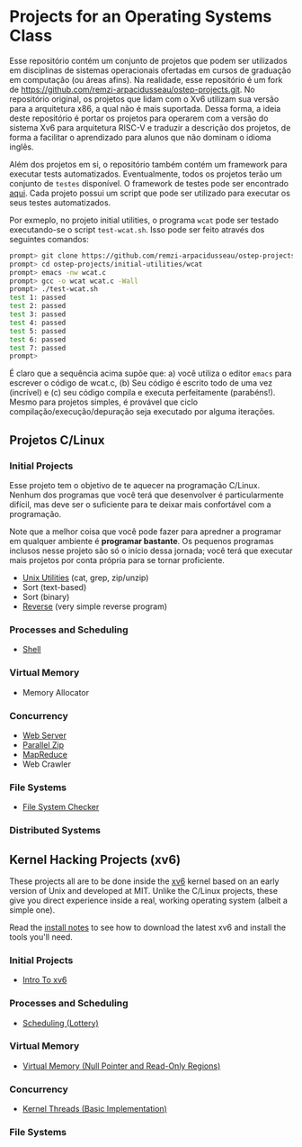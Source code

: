 
# Projects for an Operating Systems Class

Esse repositório contém um conjunto de projetos que podem ser utilizados em disciplinas de sistemas operacionais ofertadas em cursos de graduação em computação (ou áreas afins). Na realidade, esse repositório é um fork de https://github.com/remzi-arpacidusseau/ostep-projects.git. No repositório original, os projetos que lidam com o Xv6 utilizam sua versão para a arquitetura x86, a qual não é mais suportada. Dessa forma, a ideia deste repositório é portar os projetos para operarem com a versão do sistema Xv6 para arquitetura RISC-V e traduzir a descrição dos projetos, de forma a facilitar o aprendizado para alunos que não dominam o idioma inglês.

Além dos projetos em si, o repositório também contém um framework para executar tests automatizados. Eventualmente, todos os projetos terão um conjunto de `testes` disponível. O framework de testes pode ser encontrado [aqui](https://github.com/igorcompuff/ostep-projects/tree/master/tester). Cada projeto possui um script que pode ser utilizado para executar os seus testes automatizados.

Por exmeplo, no projeto initial utilities, o programa `wcat` pode ser testado executando-se o script `test-wcat.sh`. Isso pode ser feito através dos seguintes comandos:
```sh
prompt> git clone https://github.com/remzi-arpacidusseau/ostep-projects
prompt> cd ostep-projects/initial-utilities/wcat
prompt> emacs -nw wcat.c
prompt> gcc -o wcat wcat.c -Wall 
prompt> ./test-wcat.sh
test 1: passed
test 2: passed
test 3: passed
test 4: passed
test 5: passed
test 6: passed
test 7: passed
prompt> 
```
É claro que a sequência acima supõe que: a) você utiliza o editor `emacs` para escrever o código de wcat.c, (b) Seu código é escrito todo de uma vez (incrível) e (c) seu código compila e executa perfeitamente (parabéns!). Mesmo para projetos simples, é provável que ciclo compilação/execução/depuração seja executado por alguma iterações.

## Projetos C/Linux

### Initial Projects

Esse projeto tem o objetivo de te aquecer na programação C/Linux. Nenhum dos programas que você terá que desenvolver é particularmente difícil, mas deve ser o suficiente para te deixar mais confortável com a programação. 

Note que a melhor coisa que você pode fazer para apredner a programar em qualquer ambiente é **programar bastante**. Os pequenos programas inclusos nesse projeto são só o início dessa jornada; você terá que executar mais projetos por conta própria para se tornar proficiente.

* [Unix Utilities](initial-utilities) (cat, grep, zip/unzip)
* Sort (text-based)
* Sort (binary)
* [Reverse](initial-reverse) (very simple reverse program)

### Processes and Scheduling

* [Shell](processes-shell)

### Virtual Memory

* Memory Allocator

### Concurrency

* [Web Server](concurrency-webserver)
* [Parallel Zip](concurrency-pzip)
* [MapReduce](concurrency-mapreduce)
* Web Crawler

### File Systems

* [File System Checker](filesystems-checker)

### Distributed Systems


## Kernel Hacking Projects (xv6)

These projects all are to be done inside the
[xv6](https://pdos.csail.mit.edu/6.828/2017/xv6.html) kernel based on an early
version of Unix and developed at MIT. Unlike the C/Linux projects, these give
you direct experience inside a real, working operating system (albeit a simple
one).

Read the [install notes](INSTALL-xv6.md) to see how to download the latest xv6 
and install the tools you'll need.

### Initial Projects

* [Intro To xv6](initial-xv6)

### Processes and Scheduling

* [Scheduling (Lottery)](scheduling-xv6-lottery)

### Virtual Memory

* [Virtual Memory (Null Pointer and Read-Only Regions)](vm-xv6-intro)

### Concurrency

* [Kernel Threads (Basic Implementation)](concurrency-xv6-threads)

### File Systems



